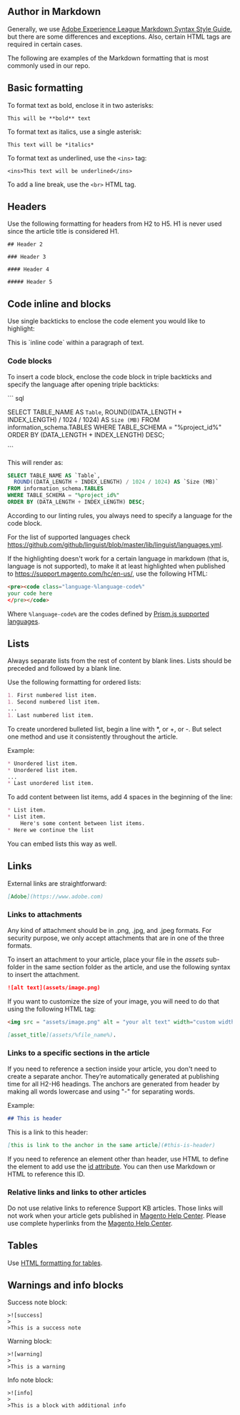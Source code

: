 ## Author in Markdown

Generally, we use [Adobe Experience League Markdown Syntax Style Guide](https://experienceleague.adobe.com/docs/authoring-guide-exl/using/markdown/syntax-style-guide.html?lang=en), but there are some differences and exceptions. Also, certain HTML tags are required in certain cases.

The following are examples of the Markdown formatting that is most commonly used in our repo.

## Basic formatting

To format text as bold, enclose it in two asterisks:

`This will be **bold** text`

To format text as italics, use a single asterisk:

`This text will be *italics*`

To format text as underlined, use the `<ins>` tag:

`<ins>This text will be underlined</ins>`

To add a line break, use the `<br>` HTML tag.


## Headers

Use the following formatting for headers from H2 to H5. H1 is never used since the article title is considered H1.

`## Header 2 `

`### Header 3 `

`#### Header 4`

`##### Header 5`

## Code inline and blocks

Use single backticks to enclose the code element you would like to highlight:

This is \`inline code\` within a paragraph of text.

### Code blocks

To insert a code block, enclose the code block in triple backticks and specify the language after opening triple backticks:

\`\`\` sql

SELECT TABLE_NAME AS `Table`,
  ROUND((DATA_LENGTH + INDEX_LENGTH) / 1024 / 1024) AS `Size (MB)`
FROM information_schema.TABLES
WHERE TABLE_SCHEMA = "%project_id%"
ORDER BY (DATA_LENGTH + INDEX_LENGTH) DESC;

\`\`\`

This will render as:

```sql
SELECT TABLE_NAME AS `Table`,
  ROUND((DATA_LENGTH + INDEX_LENGTH) / 1024 / 1024) AS `Size (MB)`
FROM information_schema.TABLES
WHERE TABLE_SCHEMA = "%project_id%"
ORDER BY (DATA_LENGTH + INDEX_LENGTH) DESC;
```

According to our linting rules, you always need to specify a language for the code block.

For the list of supported languages check https://github.com/github/linguist/blob/master/lib/linguist/languages.yml.

If the highlighting doesn't work for a certain language in markdown (that is, language is not supported), to make it at least highlighted when published to https://support.magento.com/hc/en-us/, use the following HTML:

```html
<pre><code class="language-%language-code%"
your code here
</pre></code>
```

Where ``%language-code%`` are the codes defined by [Prism.js supported languages](https://prismjs.com/#supported-languages).

## Lists

Always separate lists from the rest of content by blank lines. Lists should be preceded and followed by a blank line.

Use the following formatting for ordered lists:

```markdown
1. First numbered list item.
1. Second numbered list item.
...
1. Last numbered list item.
```

To create unordered bulleted list, begin a line with *, or +, or -. But select one method and use it consistently throughout the article.

Example:

```markdown
* Unordered list item.
* Unordered list item.
...
* Last unordered list item.
```
To add content between list items, add 4 spaces in the beginning of the line:

```markdown
* List item.
* List item.
    Here's some content between list items.
* Here we continue the list
```

You can embed lists this way as well.

## Links

External links are straightforward:

```markdown
[Adobe](https://www.adobe.com)
```

### Links to attachments

Any kind of attachment should be in .png, .jpg, and .jpeg formats. For security purpose, we only accept attachments that are in one of the three formats.

To insert an attachment to your article, place your file in the *assets* sub-folder in the same section folder as the article, and use the following syntax to insert the attachment.

```markdown
![alt text](assets/image.png)
```

If you want to customize the size of your image, you will need to do that using the following HTML tag:
```html
<img src = "assets/image.png" alt = "your alt text" width="custom width, ex: 250px">
```

```markdown
[asset_title](assets/%file_name%).
```

### Links to a specific sections in the article

If you need to reference a section inside your article, you don't need to create a separate anchor. They’re automatically generated at publishing time for all H2-H6 headings. The anchors are generated from header by making all words lowercase and using "-" for separating words.

Example:

```markdown
## This is header
```

This is a link to this header:

```markdown
[this is link to the anchor in the same article](#this-is-header)
```

If you need to reference an element other than header, use HTML to define the element to add use the [id attribute](https://www.w3schools.com/html/html_id.asp). You can then use Markdown or HTML to reference this ID.

### Relative links and links to other articles

Do not use relative links to reference Support KB articles. Those links will not work when your article gets published in [Magento Help Center](https://support.magento.com/hc/en-us).
Please use complete hyperlinks from the [Magento Help Center](https://support.magento.com/hc/en-us).


## Tables

Use [HTML formatting for tables](https://www.w3schools.com/html/html_tables.asp).


## Warnings and info blocks

Success note block:
```
>![success]
>
>This is a success note
```
Warning block:
```
>![warning]
>
>This is a warning
```

Info note block:
```
>![info]
>
>This is a block with additional info
```
